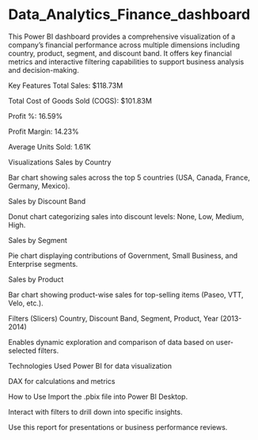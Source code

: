 # Data_Analytics_Finance_dashboard

This Power BI dashboard provides a comprehensive visualization of a company’s financial performance across multiple dimensions including country, product, segment, and discount band. It offers key financial metrics and interactive filtering capabilities to support business analysis and decision-making.

Key Features
Total Sales: $118.73M

Total Cost of Goods Sold (COGS): $101.83M

Profit %: 16.59%

Profit Margin: 14.23%

Average Units Sold: 1.61K

Visualizations
Sales by Country

Bar chart showing sales across the top 5 countries (USA, Canada, France, Germany, Mexico).

Sales by Discount Band

Donut chart categorizing sales into discount levels: None, Low, Medium, High.

Sales by Segment

Pie chart displaying contributions of Government, Small Business, and Enterprise segments.

Sales by Product

Bar chart showing product-wise sales for top-selling items (Paseo, VTT, Velo, etc.).

Filters (Slicers)
Country, Discount Band, Segment, Product, Year (2013-2014)

Enables dynamic exploration and comparison of data based on user-selected filters.

Technologies Used
Power BI for data visualization

DAX for calculations and metrics

How to Use
Import the .pbix file into Power BI Desktop.

Interact with filters to drill down into specific insights.

Use this report for presentations or business performance reviews.

